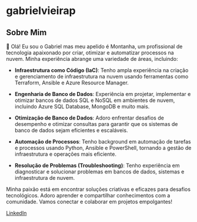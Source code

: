 # gabrielvieirap

## Sobre Mim

👋 Olá! Eu sou o Gabriel mas meu apelido é Montanha, um profissional de tecnologia apaixonado por criar, otimizar e automatizar processos na nuvem. Minha experiência abrange uma variedade de áreas, incluindo:

- **Infraestrutura como Código (IaC)**: Tenho ampla experiência na criação e gerenciamento de infraestrutura na nuvem usando ferramentas como Terraform, Ansible e Azure Resource Manager.

- **Engenharia de Banco de Dados**: Experiência em projetar, implementar e otimizar bancos de dados SQL e NoSQL em ambientes de nuvem, incluindo Azure SQL Database, MongoDB e muito mais.

- **Otimização de Banco de Dados**: Adoro enfrentar desafios de desempenho e otimizar consultas para garantir que os sistemas de banco de dados sejam eficientes e escaláveis.

- **Automação de Processos**: Tenho  background em automação de tarefas e processos usando Python, Ansible e PowerShell, tornando a gestão de infraestrutura e operações mais eficiente.

- **Resolução de Problemas (Troubleshooting)**: Tenho experiência em diagnosticar e solucionar problemas em bancos de dados, sistemas e infraestrutura de nuvem.

Minha paixão está em encontrar soluções criativas e eficazes para desafios tecnológicos. Adoro aprender e compartilhar conhecimentos com a comunidade. Vamos conectar e colaborar em projetos empolgantes!

[LinkedIn](https://www.linkedin.com/in/gabriel-vieira-pinto-38442088/)
